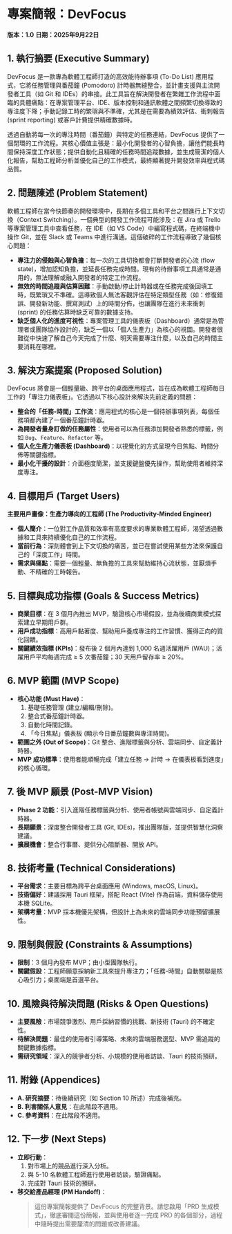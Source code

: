 # 專案簡報：DevFocus
**版本：1.0**
**日期：2025年9月22日**

## 1. 執行摘要 (Executive Summary)

DevFocus 是一款專為軟體工程師打造的高效能待辦事項 (To-Do List) 應用程式，它將任務管理與番茄鐘 (Pomodoro) 計時器無縫整合，並計畫支援與主流開發者工具（如 Git 和 IDEs）的串接。此工具旨在解決開發者在繁雜工作流程中面臨的具體痛點：在專案管理平台、IDE、版本控制和通訊軟體之間頻繁切換導致的專注度下降；手動記錄工時的繁瑣與不準確，尤其是在需要為績效評估、衝刺報告 (sprint reporting) 或客戶計費提供精確數據時。

透過自動將每一次的專注時間（番茄鐘）與特定的任務連結，DevFocus 提供了一個閉環的工作流程。其核心價值主張是：最小化開發者的心智負擔，讓他們能長時間保持深度工作狀態；提供自動化且精確的任務時間追蹤數據，並生成簡潔的個人化報告，幫助工程師分析並優化自己的工作模式，最終顯著提升開發效率與程式碼品質。

## 2. 問題陳述 (Problem Statement)

軟體工程師在當今快節奏的開發環境中，長期在多個工具和平台之間進行上下文切換（Context Switching）。一個典型的開發工作流程可能涉及：在 Jira 或 Trello 等專案管理工具中查看任務，在 IDE（如 VS Code）中編寫程式碼，在終端機中操作 Git，並在 Slack 或 Teams 中進行溝通。這個破碎的工作流程導致了幾個核心問題：

* **專注力的侵蝕與心智負擔**：每一次的工具切換都會打斷開發者的心流 (flow state)，增加認知負擔，並延長任務完成時間。現有的待辦事項工具通常是通用的，無法理解或融入開發者的特定工作流程。
* **無效的時間追蹤與估算困難**：手動啟動/停止計時器或在任務完成後回填工時，既繁瑣又不準確。這導致個人無法客觀評估在特定類型任務（如：修復錯誤、開發新功能、撰寫測試）上的時間分佈，也讓團隊在進行未來衝刺 (sprint) 的任務估算時缺乏可靠的數據支持。
* **缺乏個人化的進度可視性**：專案管理工具的儀表板（Dashboard）通常是為管理者或團隊協作設計的，缺乏一個以「個人生產力」為核心的視圖。開發者很難從中快速了解自己今天完成了什麼、明天需要專注什麼，以及自己的時間主要消耗在哪裡。

## 3. 解決方案提案 (Proposed Solution)

DevFocus 將會是一個輕量級、跨平台的桌面應用程式，旨在成為軟體工程師每日工作的「專注力儀表板」。它透過以下核心設計來解決先前定義的問題：

* **整合的「任務-時間」工作流**：應用程式的核心是一個待辦事項列表，每個任務項都內建了一個番茄鐘計時器。
* **為開發者量身訂做的任務屬性**：使用者可以為任務添加開發者熟悉的標籤，例如 `Bug`、`Feature`、`Refactor` 等。
* **個人化生產力儀表板 (Dashboard)**：以視覺化的方式呈現今日焦點、時間分佈等關鍵指標。
* **最小化干擾的設計**：介面極度簡潔，並支援鍵盤優先操作，幫助使用者維持深度專注。

## 4. 目標用戶 (Target Users)

**主要用戶畫像：生產力導向的工程師 (The Productivity-Minded Engineer)**
* **個人簡介**：一位對工作品質和效率有高度要求的專業軟體工程師，渴望透過數據和工具來持續優化自己的工作流程。
* **當前行為**：深刻體會到上下文切換的痛苦，並已在嘗試使用某些方法來保護自己的「深度工作」時間。
* **需求與痛點**：需要一個輕量、無負擔的工具來幫助維持心流狀態，並厭煩手動、不精確的工時報告。

## 5. 目標與成功指標 (Goals & Success Metrics)

* **商業目標**：在 3 個月內推出 MVP，驗證核心市場假設，並為後續商業模式探索建立早期用戶群。
* **用戶成功指標**：高用戶黏著度、幫助用戶養成專注的工作習慣、獲得正向的質化回饋。
* **關鍵績效指標 (KPIs)**：發布後 2 個月內達到 1,000 名週活躍用戶 (WAU)；活躍用戶平均每週完成 ≥ 5 次番茄鐘；30 天用戶留存率 ≥ 20%。

## 6. MVP 範圍 (MVP Scope)

* **核心功能 (Must Have)**：
    1.  基礎任務管理 (建立/編輯/刪除)。
    2.  整合式番茄鐘計時器。
    3.  自動化時間記錄。
    4.  「今日焦點」儀表板 (顯示今日番茄鐘數與專注時間)。
* **範圍之外 (Out of Scope)**：Git 整合、進階標籤與分析、雲端同步、自定義計時器。
* **MVP 成功標準**：使用者能順暢完成「建立任務 -> 計時 -> 在儀表板看到進度」的核心循環。

## 7. 後 MVP 願景 (Post-MVP Vision)

* **Phase 2 功能**：引入進階任務標籤與分析、使用者帳號與雲端同步、自定義計時器。
* **長期願景**：深度整合開發者工具 (Git, IDEs)，推出團隊版，並提供智慧化洞察建議。
* **擴展機會**：整合行事曆、提供分心阻斷器、開放 API。

## 8. 技術考量 (Technical Considerations)

* **平台需求**：主要目標為跨平台桌面應用 (Windows, macOS, Linux)。
* **技術偏好**：建議採用 Tauri 框架，搭配 React (Vite) 作為前端，資料儲存使用本機 SQLite。
* **架構考量**：MVP 採本機優先架構，但設計上為未來的雲端同步功能預留擴展性。

## 9. 限制與假設 (Constraints & Assumptions)

* **限制**：3 個月內發布 MVP；由小型團隊執行。
* **關鍵假設**：工程師願意採納新工具來提升專注力；「任務-時間」自動關聯是核心吸引力；桌面端是首選平台。

## 10. 風險與待解決問題 (Risks & Open Questions)

* **主要風險**：市場競爭激烈、用戶採納習慣的挑戰、新技術 (Tauri) 的不確定性。
* **待解決問題**：最佳的使用者引導策略、未來的雲端服務選型、MVP 需追蹤的關鍵數據指標。
* **需研究領域**：深入的競爭者分析、小規模的使用者訪談、Tauri 的技術預研。

## 11. 附錄 (Appendices)

* **A. 研究摘要**：待後續研究（如 Section 10 所述）完成後補充。
* **B. 利害關係人意見**：在此階段不適用。
* **C. 參考資料**：在此階段不適用。

## 12. 下一步 (Next Steps)

* **立即行動**：
    1.  對市場上的競品進行深入分析。
    2.  與 5-10 名軟體工程師進行使用者訪談，驗證痛點。
    3.  完成對 Tauri 技術的預研。
* **移交給產品經理 (PM Handoff)**：
    > 這份專案簡報提供了 DevFocus 的完整背景。請您啟用「PRD 生成模式」，徹底審閱這份簡報，並與使用者逐一完成 PRD 的各個部分，過程中隨時提出需要釐清的問題或改善建議。
